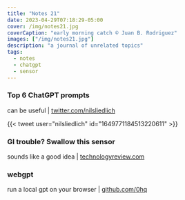 ```yaml
---
title: "Notes 21"
date: 2023-04-29T07:18:29-05:00
cover: /img/notes21.jpg
coverCaption: "early morning catch © Juan B. Rodriguez"
images: ["/img/notes21.jpg"]
description: "a journal of unrelated topics"
tags:
  - notes
  - chatgpt
  - sensor
---
```


### Top 6 ChatGPT prompts

can be useful |  [twitter.com/nilsliedlich](https://twitter.com/nilsliedlich/status/1649771184513220611?s=61&t=viBpSEgGg7eYw8d3y3VlDA)

{{< tweet user="nilsliedlich" id="1649771184513220611" >}}

### GI trouble? Swallow this sensor

sounds like a good idea |  [technologyreview.com](https://www.technologyreview.com/2023/04/25/1070439/gi-trouble-swallow-this-sensor/)

### webgpt

run a local gpt on your browser | [github.com/0hq](https://github.com/0hq/WebGPT)